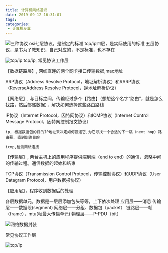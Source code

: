 ```yaml
---
title: 计算机网络通识
date: 2019-09-12 16:31:01
tags:
categories:
 - 计算机专业
---
```


![三种协议](3-protocol.png)
osi七层协议，是制定的标准
tcp/ip四层，是实际使用的标准
五层协议，是书为了教知识，自己对应的，不是标准，也不存在

![tcp/ip](tcp-protocol.jpg)
tcp/ip, 常见协议工作层

【数据链路层】, 网线直连的两个网卡接口传输数据,mac地址

ARP协议（Address Resolve Protocol，地址解析协议）和RARP协议（ReverseAddress Resolve Protocol，逆地址解析协议）

【网络层】, 与目标之间，传输经过多个【路由】（想想这个名字“路由”，就是怎么找路，然后邮递数据），解决如何选择这些路由路线

IP协议（Internet Protocol，因特网协议）和ICMP协议（Internet Control Message Protocol，因特网控制报文协议）

    ip, 根据数据包的目的IP地址来决定如何投递它,为它寻找一个合适的下一跳（next hop）路由器, 直到到达目的

    icmp,检测网络连接

【传输层】, 两台主机上的应用程序提供端到端（end to end）的通信，忽略中间的传输过程。通信数据的起始和结束

TCP协议（Transmission Control Protocol，传输控制协议）和UDP协议（User Datagram Protocol，用户数据报协议）

【应用层】，程序收到数据后的处理

各层数据单元，数据是一层层添加包头等等，上下依次处理
应用层——消息
传输层——数据段(segment)
网络层——分组、数据包（packet）
链路层——帧（frame），mtu(帧最大传输单元)
物理层——P-PDU（bit）

![网络数据封装](protocol-up-down.gif)

常见协议工作层

![tcp/ip](protocol-common.png)
